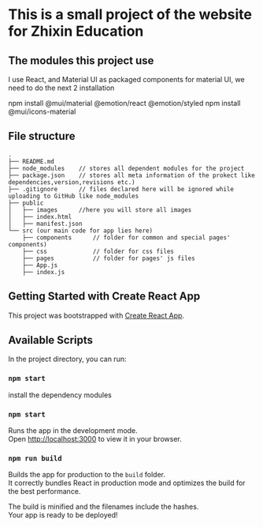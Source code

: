 # This is a small project of the website for Zhixin Education

## The modules this project use
I use React, and Material UI as packaged components
for material UI, we need to do the next 2 installation

npm install @mui/material @emotion/react @emotion/styled
npm install @mui/icons-material


## File structure
```
.
├── README.md 
├── node_modules    // stores all dependent modules for the project
├── package.json    // stores all meta information of the prokect like dependencies,version,revisions etc.)
├── .gitignore      // files declared here will be ignored while uploading to GitHub like node_modules 
├── public           
│   ├── images      //here you will store all images
│   ├── index.html
│   ├── manifest.json
└── src (our main code for app lies here)
    ├── components      // folder for common and special pages' components)
    ├── css             // folder for css files
    ├── pages           // folder for pages' js files
    ├── App.js
    ├── index.js
```

## Getting Started with Create React App

This project was bootstrapped with [Create React App](https://github.com/facebook/create-react-app).

## Available Scripts

In the project directory, you can run:

### `npm start`
install the dependency modules

### `npm start`

Runs the app in the development mode.\
Open [http://localhost:3000](http://localhost:3000) to view it in your browser.


### `npm run build`

Builds the app for production to the `build` folder.\
It correctly bundles React in production mode and optimizes the build for the best performance.

The build is minified and the filenames include the hashes.\
Your app is ready to be deployed!
